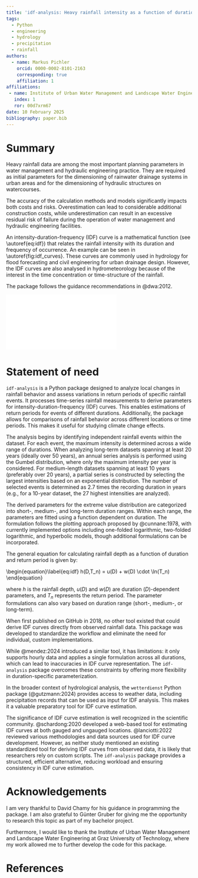 ```yaml
---
title: 'idf-analysis: Heavy rainfall intensity as a function of duration and return period'
tags:
  - Python
  - engineering
  - hydrology
  - precipitation
  - rainfall
authors:
  - name: Markus Pichler
    orcid: 0000-0002-8101-2163
    corresponding: true
    affiliation: 1
affiliations:
 - name: Institute of Urban Water Management and Landscape Water Engineering, Graz University of Technology, Graz, Austria
   index: 1
   ror: 00d7xrm67
date: 10 February 2025
bibliography: paper.bib
---
```


# Summary

Heavy rainfall data are among the most important planning parameters in water management and hydraulic engineering practice. They are required as initial parameters for the dimensioning of rainwater drainage systems in urban areas and for the dimensioning of hydraulic structures on watercourses. 

The accuracy of the calculation methods and models significantly impacts both costs and risks. Overestimation can lead to considerable additional construction costs, while underestimation can result in an excessive residual risk of failure during the operation of water management and hydraulic engineering facilities.

An intensity-duration-frequency (IDF) curve is a mathematical function (see \autoref{eq:idf}) that relates the rainfall intensity with its duration and frequency of occurrence. An example can be seen in \autoref{fig:idf_curves}. These curves are commonly used in hydrology for flood forecasting and civil engineering for urban drainage design. However, the IDF curves are also analysed in hydrometeorology because of the interest in the time concentration or time-structure of the rainfall.

The package follows the guidance recommendations in @dwa:2012.

![Example IDF curves for the city of Graz. For each return period T$_N$ (in the legend) a corresponding rainfall depth in mm (y axis) depending on the duration (x axis) is shown. \label{fig:idf_curves}](idf_curves_plot.pdf)


# Statement of need

`idf-analysis` is a Python package designed to analyze local changes in rainfall behavior and assess variations in return periods of specific rainfall events. It processes time-series rainfall measurements to derive parameters for intensity-duration-frequency (IDF) curves. This enables estimations of return periods for events of different durations. Additionally, the package allows for comparisons of rainfall behavior across different locations or time periods. This makes it useful for studying climate change effects.

The analysis begins by identifying independent rainfall events within the dataset. For each event, the maximum intensity is determined across a wide range of durations. When analyzing long-term datasets spanning at least 20 years (ideally over 50 years), an annual series analysis is performed using the Gumbel distribution, where only the maximum intensity per year is considered. For medium-length datasets spanning at least 10 years (preferably over 20 years), a partial series is constructed by selecting the largest intensities based on an exponential distribution. The number of selected events is determined as 2.7 times the recording duration in years (e.g., for a 10-year dataset, the 27 highest intensities are analyzed).

The derived parameters for the extreme value distribution are categorized into short-, medium-, and long-term duration ranges. Within each range, the parameters are fitted using a function dependent on duration. The formulation follows the plotting approach proposed by @cunnane:1978, with currently implemented options including one-folded logarithmic, two-folded logarithmic, and hyperbolic models, though additional formulations can be incorporated.

The general equation for calculating rainfall depth as a function of duration and return period is given by:

\begin{equation}\label{eq:idf}
h(D,T_n) = u(D) + w(D) \cdot \ln(T_n)
\end{equation}

where $h$ is the rainfall depth, $u(D)$ and $w(D)$ are duration ($D$)-dependent parameters, and $T_n$ represents the return period. The parameter formulations can also vary based on duration range (short-, medium-, or long-term).

When first published on GitHub in 2018, no other tool existed that could derive IDF curves directly from observed rainfall data. This package was developed to standardize the workflow and eliminate the need for individual, custom implementations.

While @mendez:2024 introduced a similar tool, it has limitations: it only supports hourly data and applies a single formulation across all durations, which can lead to inaccuracies in IDF curve representation. The `idf-analysis` package overcomes these constraints by offering more flexibility in duration-specific parameterization.

In the broader context of hydrological analysis, the `wetterdienst` Python package (@gutzmann:2024) provides access to weather data, including precipitation records that can be used as input for IDF analysis. This makes it a valuable preparatory tool for IDF curve estimation.

The significance of IDF curve estimation is well recognized in the scientific community. @schardong:2020 developed a web-based tool for estimating IDF curves at both gauged and ungauged locations. @lanciotti:2022 reviewed various methodologies and data sources used for IDF curve development. However, as neither study mentioned an existing standardized tool for deriving IDF curves from observed data, it is likely that researchers rely on custom scripts. The `idf-analysis` package provides a structured, efficient alternative, reducing workload and ensuring consistency in IDF curve estimation.

# Acknowledgements

I am very thankful to David Chamy for his guidance in programming the package. I am also grateful to Günter Gruber for giving me the opportunity to research this topic as part of my bachelor project.

Furthermore, I would like to thank the Institute of Urban Water Management and Landscape Water Engineering at Graz University of Technology, where my work allowed me to further develop the code for this package.

# References
